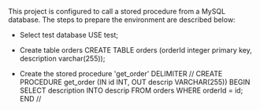 This project is configured to call a stored procedure from a MySQL database. The steps to prepare the environment are described below:

- Select test database
	USE test;

- Create table orders
	CREATE TABLE orders (orderId integer primary key, description varchar(255));
	
- Create the stored procedure 'get_order'
	DELIMITER //
	CREATE PROCEDURE get_order (IN id INT, OUT descrip VARCHAR(255))
	BEGIN
	SELECT description INTO descrip FROM orders
	WHERE orderId = id;
	END //
